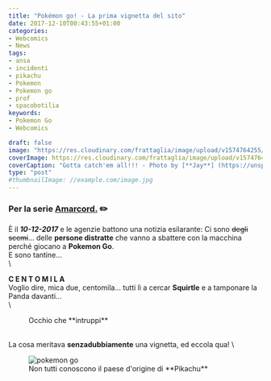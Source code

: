 ```yaml
---
title: "Pokémon go! - La prima vignetta del sito"
date: 2017-12-10T00:43:55+01:00
categories:
- Webcomics
- News
tags:
- ansa
- incidenti
- pikachu
- Pokemon
- Pokemon go
- prof
- spacobotilia
keywords:
- Pokemon Go
- Webcomics

draft: false
image: "https://res.cloudinary.com/frattaglia/image/upload/v1574764255/pokemon-go/pokemon-go-cover_gnqyoq.jpg"
coverImage: https://res.cloudinary.com/frattaglia/image/upload/v1574764255/pokemon-go/pokemon-go-cover_gnqyoq.jpg
coverCaption: "Gotta catch'em all!!! - Photo by [**Jay**] (https://unsplash.com/@filmape) on [*Unsplash*](https://unsplash.com/)"
type: "post"
#thumbnailImage: //example.com/image.jpg
---
```

### Per la serie <span class="rosso"><u>**Amarcord**.</u></span> ✏️
È il ***10-12-2017*** e le agenzie battono una notizia esilarante:
Ci sono ~~degli scemi~~... delle **persone distratte** che vanno a sbattere con la macchina perché giocano a **Pokemon Go**.\
E sono tantine...\
\
<!--more-->

**C E N T O M I L A**\
Voglio dire, mica due, centomila... tutti lì a cercar **Squirtle** e a tamponare la Panda davanti...\
\
<div class="immagine">
<figure class="img1 embed news">
  <https://res.cloudinary.com/frattaglia/image/upload/v1574764255/pokemon-go/squirtle_mmkvcs.png" alt="squirtle">
  <figcaption> Occhio che **intruppi** </figcaption>
</figure>
</div>

\
La cosa meritava **senzadubbiamente** una vignetta, ed eccola qua!
\
<div class="immagine">
<figure class="img1 embed news">
  <img src="https://res.cloudinary.com/frattaglia/image/upload/v1574764255/pokemon-go/pokemon-go_t7surb.jpg" alt="pokemon go">
  <figcaption> Non tutti conoscono il paese d'origine di **Pikachu** </figcaption>
</figure>
</div>
